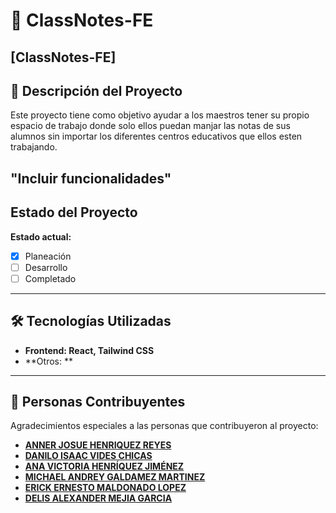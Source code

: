 # 🌟 ClassNotes-FE 
**[ClassNotes-FE]**  
---  

## 📖 Descripción del Proyecto  
Este proyecto tiene como objetivo ayudar a los maestros tener su propio espacio de trabajo donde solo ellos puedan manjar las notas de sus alumnos sin importar los diferentes centros educativos que ellos esten trabajando.  

"Incluir funcionalidades" 
---  

## Estado del Proyecto  
**Estado actual:**  
- [X] Planeación  
- [ ] Desarrollo  
- [ ] Completado  

---  

## 🛠️ Tecnologías Utilizadas  
- **Frontend: React, Tailwind CSS**
- **Otros: **
---  

## 🤝 Personas Contribuyentes  
Agradecimientos especiales a las personas que contribuyeron al proyecto:  

- **[ANNER JOSUE HENRIQUEZ REYES](https://github.com/usuario1)**  
- **[DANILO ISAAC VIDES CHICAS](https://github.com/usuario2)**
- **[ANA VICTORIA HENRÍQUEZ JIMÉNEZ](https://github.com/usuario2)**  
- **[MICHAEL ANDREY GALDAMEZ MARTINEZ](https://github.com/usuario2)**  
- **[ERICK ERNESTO MALDONADO LOPEZ](https://github.com/usuario2)**  
- **[DELIS ALEXANDER MEJIA GARCIA](https://github.com/tu-usuario)**  

